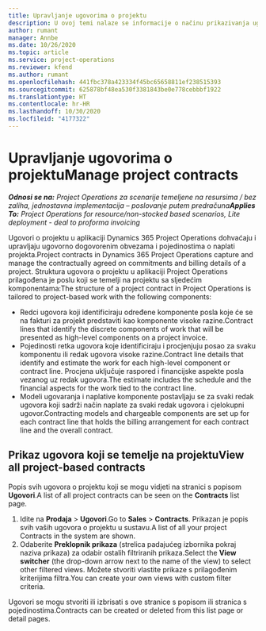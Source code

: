 ```yaml
---
title: Upravljanje ugovorima o projektu
description: U ovoj temi nalaze se informacije o načinu prikazivanja ugovora koji se temelje na projektu.
author: rumant
manager: Annbe
ms.date: 10/26/2020
ms.topic: article
ms.service: project-operations
ms.reviewer: kfend
ms.author: rumant
ms.openlocfilehash: 441fbc378a423334f45bc65658811ef238515393
ms.sourcegitcommit: 625878bf48ea530f3381843be0e778cebbbf1922
ms.translationtype: HT
ms.contentlocale: hr-HR
ms.lasthandoff: 10/30/2020
ms.locfileid: "4177322"
---
```

# <a name="manage-project-contracts"></a><span data-ttu-id="ebad5-103">Upravljanje ugovorima o projektu</span><span class="sxs-lookup"><span data-stu-id="ebad5-103">Manage project contracts</span></span>

<span data-ttu-id="ebad5-104">_**Odnosi se na:** Project Operations za scenarije temeljene na resursima / bez zaliha, jednostavna implementacija – poslovanje putem predračuna_</span><span class="sxs-lookup"><span data-stu-id="ebad5-104">_**Applies To:** Project Operations for resource/non-stocked based scenarios, Lite deployment - deal to proforma invoicing_</span></span>

<span data-ttu-id="ebad5-105">Ugovori o projektu u aplikaciji Dynamics 365 Project Operations dohvaćaju i upravljaju ugovorno dogovorenim obvezama i pojedinostima o naplati projekta.</span><span class="sxs-lookup"><span data-stu-id="ebad5-105">Project contracts in Dynamics 365 Project Operations capture and manage the contractually agreed on commitments and billing details of a project.</span></span> <span data-ttu-id="ebad5-106">Struktura ugovora o projektu u aplikaciji Project Operations prilagođena je poslu koji se temelji na projektu sa sljedećim komponentama:</span><span class="sxs-lookup"><span data-stu-id="ebad5-106">The structure of a project contract in Project Operations is tailored to project-based work with the following components:</span></span>

- <span data-ttu-id="ebad5-107">Redci ugovora koji identificiraju određene komponente posla koje će se na fakturi za projekt predstaviti kao komponente visoke razine.</span><span class="sxs-lookup"><span data-stu-id="ebad5-107">Contract lines that identify the discrete components of work that will be presented as high-level components on a project invoice.</span></span>
- <span data-ttu-id="ebad5-108">Pojedinosti retka ugovora koje identificiraju i procjenjuju posao za svaku komponentu ili redak ugovora visoke razine.</span><span class="sxs-lookup"><span data-stu-id="ebad5-108">Contract line details that identify and estimate the work for each high-level component or contract line.</span></span> <span data-ttu-id="ebad5-109">Procjena uključuje raspored i financijske aspekte posla vezanog uz redak ugovora.</span><span class="sxs-lookup"><span data-stu-id="ebad5-109">The estimate includes the schedule and the financial aspects for the work tied to the contract line.</span></span>
- <span data-ttu-id="ebad5-110">Modeli ugovaranja i naplative komponente postavljaju se za svaki redak ugovora koji sadrži način naplate za svaki redak ugovora i cjelokupni ugovor.</span><span class="sxs-lookup"><span data-stu-id="ebad5-110">Contracting models and chargeable components are set up for each contract line that holds the billing arrangement for each contract line and the overall contract.</span></span>

## <a name="view-all-project-based-contracts"></a><span data-ttu-id="ebad5-111">Prikaz ugovora koji se temelje na projektu</span><span class="sxs-lookup"><span data-stu-id="ebad5-111">View all project-based contracts</span></span>

<span data-ttu-id="ebad5-112">Popis svih ugovora o projektu koji se mogu vidjeti na stranici s popisom **Ugovori**.</span><span class="sxs-lookup"><span data-stu-id="ebad5-112">A list of all project contracts can be seen on the **Contracts** list page.</span></span> 

1. <span data-ttu-id="ebad5-113">Idite na **Prodaja** > **Ugovori**.</span><span class="sxs-lookup"><span data-stu-id="ebad5-113">Go to **Sales** > **Contracts**.</span></span> <span data-ttu-id="ebad5-114">Prikazan je popis svih vaših ugovora o projektu u sustavu.</span><span class="sxs-lookup"><span data-stu-id="ebad5-114">A list of all your project Contracts in the system are shown.</span></span> 
2. <span data-ttu-id="ebad5-115">Odaberite **Preklopnik prikaza** (strelica padajućeg izbornika pokraj naziva prikaza) za odabir ostalih filtriranih prikaza.</span><span class="sxs-lookup"><span data-stu-id="ebad5-115">Select the **View switcher** (the drop-down arrow next to the name of the view) to select other filtered views.</span></span> <span data-ttu-id="ebad5-116">Možete stvoriti vlastite prikaze s prilagođenim kriterijima filtra.</span><span class="sxs-lookup"><span data-stu-id="ebad5-116">You can create your own views with custom filter criteria.</span></span>

<span data-ttu-id="ebad5-117">Ugovori se mogu stvoriti ili izbrisati s ove stranice s popisom ili stranica s pojedinostima.</span><span class="sxs-lookup"><span data-stu-id="ebad5-117">Contracts can be created or deleted from this list page or detail pages.</span></span>
